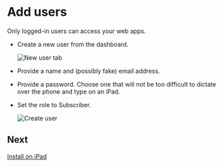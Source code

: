 # Add users
Only logged-in users can access your web apps.

* Create a new user from the dashboard.
  
  ![New user tab](user-1.png)

* Provide a name and (possibly fake) email address.
* Provide a password. Choose one that will not be too difficult to dictate
  over the phone and type on an iPad.
* Set the role to Subscriber.
    
  ![Create user](user-2.png)

## Next
[Install on iPad](install.md)
